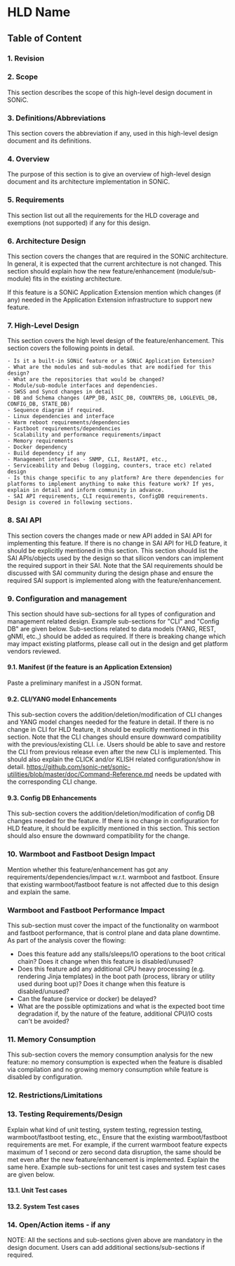 # HLD Name #

## Table of Content 

### 1. Revision  

### 2. Scope  

This section describes the scope of this high-level design document in SONiC.

### 3. Definitions/Abbreviations 

This section covers the abbreviation if any, used in this high-level design document and its definitions.

### 4. Overview 

The purpose of this section is to give an overview of high-level design document and its architecture implementation in SONiC. 

### 5. Requirements

This section list out all the requirements for the HLD coverage and exemptions (not supported) if any for this design.

### 6. Architecture Design 

This section covers the changes that are required in the SONiC architecture. In general, it is expected that the current architecture is not changed.
This section should explain how the new feature/enhancement (module/sub-module) fits in the existing architecture. 

If this feature is a SONiC Application Extension mention which changes (if any) needed in the Application Extension infrastructure to support new feature.

### 7. High-Level Design 

This section covers the high level design of the feature/enhancement. This section covers the following points in detail.
		
	- Is it a built-in SONiC feature or a SONiC Application Extension?
	- What are the modules and sub-modules that are modified for this design?
	- What are the repositories that would be changed?
	- Module/sub-module interfaces and dependencies. 
	- SWSS and Syncd changes in detail
	- DB and Schema changes (APP_DB, ASIC_DB, COUNTERS_DB, LOGLEVEL_DB, CONFIG_DB, STATE_DB)
	- Sequence diagram if required.
	- Linux dependencies and interface
	- Warm reboot requirements/dependencies
	- Fastboot requirements/dependencies
	- Scalability and performance requirements/impact
	- Memory requirements
	- Docker dependency
	- Build dependency if any
	- Management interfaces - SNMP, CLI, RestAPI, etc.,
	- Serviceability and Debug (logging, counters, trace etc) related design
	- Is this change specific to any platform? Are there dependencies for platforms to implement anything to make this feature work? If yes, explain in detail and inform community in advance.
	- SAI API requirements, CLI requirements, ConfigDB requirements. Design is covered in following sections.

### 8. SAI API 

This section covers the changes made or new API added in SAI API for implementing this feature. If there is no change in SAI API for HLD feature, it should be explicitly mentioned in this section.
This section should list the SAI APIs/objects used by the design so that silicon vendors can implement the required support in their SAI. Note that the SAI requirements should be discussed with SAI community during the design phase and ensure the required SAI support is implemented along with the feature/enhancement.

### 9. Configuration and management 
This section should have sub-sections for all types of configuration and management related design. Example sub-sections for "CLI" and "Config DB" are given below. Sub-sections related to data models (YANG, REST, gNMI, etc.,) should be added as required.
If there is breaking change which may impact existing platforms, please call out in the design and get platform vendors reviewed. 

#### 9.1. Manifest (if the feature is an Application Extension)

Paste a preliminary manifest in a JSON format.

#### 9.2. CLI/YANG model Enhancements 

This sub-section covers the addition/deletion/modification of CLI changes and YANG model changes needed for the feature in detail. If there is no change in CLI for HLD feature, it should be explicitly mentioned in this section. Note that the CLI changes should ensure downward compatibility with the previous/existing CLI. i.e. Users should be able to save and restore the CLI from previous release even after the new CLI is implemented. 
This should also explain the CLICK and/or KLISH related configuration/show in detail.
https://github.com/sonic-net/sonic-utilities/blob/master/doc/Command-Reference.md needs be updated with the corresponding CLI change.

#### 9.3. Config DB Enhancements  

This sub-section covers the addition/deletion/modification of config DB changes needed for the feature. If there is no change in configuration for HLD feature, it should be explicitly mentioned in this section. This section should also ensure the downward compatibility for the change. 
		
### 10. Warmboot and Fastboot Design Impact  
Mention whether this feature/enhancement has got any requirements/dependencies/impact w.r.t. warmboot and fastboot. Ensure that existing warmboot/fastboot feature is not affected due to this design and explain the same.

### Warmboot and Fastboot Performance Impact
This sub-section must cover the impact of the functionality on warmboot and fastboot performance, that is control plane and data plane downtime.
As part of the analysis cover the flowing:

- Does this feature add any stalls/sleeps/IO operations to the boot critical chain? Does it change when this feature is disabled/unused? 
- Does this feature add any additional CPU heavy processing (e.g. rendering Jinja templates) in the boot path (process, library or utility used during boot up)? Does it change when this feature is disabled/unused?
- Can the feature (service or docker) be delayed?
- What are the possible optimizations and what is the expected boot time degradation if, by the nature of the feature, additional CPU/IO costs can't be avoided?

### 11. Memory Consumption
This sub-section covers the memory consumption analysis for the new feature: no memory consumption is expected when the feature is disabled via compilation and no growing memory consumption while feature is disabled by configuration. 
### 12. Restrictions/Limitations  

### 13. Testing Requirements/Design  
Explain what kind of unit testing, system testing, regression testing, warmboot/fastboot testing, etc.,
Ensure that the existing warmboot/fastboot requirements are met. For example, if the current warmboot feature expects maximum of 1 second or zero second data disruption, the same should be met even after the new feature/enhancement is implemented. Explain the same here.
Example sub-sections for unit test cases and system test cases are given below. 

#### 13.1. Unit Test cases  

#### 13.2. System Test cases

### 14. Open/Action items - if any 

	
NOTE: All the sections and sub-sections given above are mandatory in the design document. Users can add additional sections/sub-sections if required.
